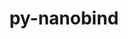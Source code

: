 ---
title: "py-nanobind"
layout: cache
categories: [package, develop]
meta: {"compilers": ["gcc@13.2.0"], "num_specs": 67, "num_specs_by_stack": {"root": 67}, "oss": ["ubuntu24.04"], "platforms": ["linux"], "stacks": ["root"], "targets": ["x86_64_v3"], "versions": ["2.5.0", "2.6.1", "2.7.0", "2.8.0"]}
spec_details: [{"compiler": "gcc@13.2.0", "hash": "2i675noovs3thgag6zyvxjdwqfulsdkn", "os": "ubuntu24.04", "platform": "linux", "size": "-", "stacks": ["root"], "target": "x86_64_v3", "variants": ["build_system=python_pip", "commit=44ad9a9e5729abda24ef8dc9d76233d801e651e9"], "versions": ["2.7.0"]}, {"compiler": "gcc@13.2.0", "hash": "34euvg32eokirybfpojad3gtzxxptgxg", "os": "ubuntu24.04", "platform": "linux", "size": "-", "stacks": ["root"], "target": "x86_64_v3", "variants": ["build_system=python_pip", "commit=0e7aa61a75052034453cd2b906a79fe222792697"], "versions": ["2.8.0"]}, {"compiler": "gcc@13.2.0", "hash": "373h5dtxww3jiggqo2riwosidqc562yr", "os": "ubuntu24.04", "platform": "linux", "size": "-", "stacks": ["root"], "target": "x86_64_v3", "variants": ["build_system=python_pip", "commit=0e7aa61a75052034453cd2b906a79fe222792697"], "versions": ["2.8.0"]}, {"compiler": "gcc@13.2.0", "hash": "3dngozsikpuiq4benac56ib7v7hybnzu", "os": "ubuntu24.04", "platform": "linux", "size": "-", "stacks": ["root"], "target": "x86_64_v3", "variants": ["build_system=python_pip", "commit=44ad9a9e5729abda24ef8dc9d76233d801e651e9"], "versions": ["2.7.0"]}, {"compiler": "gcc@13.2.0", "hash": "5yjok57kbiv7coi2jwo74zdxkykvakku", "os": "ubuntu24.04", "platform": "linux", "size": "-", "stacks": ["root"], "target": "x86_64_v3", "variants": ["build_system=python_pip", "commit=0e7aa61a75052034453cd2b906a79fe222792697"], "versions": ["2.8.0"]}, {"compiler": "gcc@13.2.0", "hash": "63nvr44lbrqjq55vhnds4otpn2zpm7sv", "os": "ubuntu24.04", "platform": "linux", "size": "-", "stacks": ["root"], "target": "x86_64_v3", "variants": ["build_system=python_pip"], "versions": ["2.7.0"]}, {"compiler": "gcc@13.2.0", "hash": "66zzeqf4cekfyw4nmzakmt3525gm2mrr", "os": "ubuntu24.04", "platform": "linux", "size": "-", "stacks": ["root"], "target": "x86_64_v3", "variants": ["build_system=python_pip", "commit=0e7aa61a75052034453cd2b906a79fe222792697"], "versions": ["2.8.0"]}, {"compiler": "gcc@13.2.0", "hash": "6hxrlogxy25ndx2fytvxf6636ndojtg4", "os": "ubuntu24.04", "platform": "linux", "size": "-", "stacks": ["root"], "target": "x86_64_v3", "variants": ["build_system=python_pip", "commit=0e7aa61a75052034453cd2b906a79fe222792697"], "versions": ["2.8.0"]}, {"compiler": "gcc@13.2.0", "hash": "6z2uu6akcrtjv7zbzy2f7ripbgv2nwje", "os": "ubuntu24.04", "platform": "linux", "size": "-", "stacks": ["root"], "target": "x86_64_v3", "variants": ["build_system=python_pip", "commit=0e7aa61a75052034453cd2b906a79fe222792697"], "versions": ["2.8.0"]}, {"compiler": "gcc@13.2.0", "hash": "7chqxh4u5ylicoxqkbsuxvgljbrnbftj", "os": "ubuntu24.04", "platform": "linux", "size": "-", "stacks": ["root"], "target": "x86_64_v3", "variants": ["build_system=python_pip", "commit=0e7aa61a75052034453cd2b906a79fe222792697"], "versions": ["2.8.0"]}, {"compiler": "gcc@13.2.0", "hash": "7glq2ag3uxhwartlgmvqkw6kz7rw4uci", "os": "ubuntu24.04", "platform": "linux", "size": "-", "stacks": ["root"], "target": "x86_64_v3", "variants": ["build_system=python_pip", "commit=44ad9a9e5729abda24ef8dc9d76233d801e651e9"], "versions": ["2.7.0"]}, {"compiler": "gcc@13.2.0", "hash": "b2iswcfy6rumwbds6ajs35z2wzojplg3", "os": "ubuntu24.04", "platform": "linux", "size": "-", "stacks": ["root"], "target": "x86_64_v3", "variants": ["build_system=python_pip", "commit=44ad9a9e5729abda24ef8dc9d76233d801e651e9"], "versions": ["2.7.0"]}, {"compiler": "gcc@13.2.0", "hash": "bjjmw2jltsjvtphokukrnzidcm2tvo5d", "os": "ubuntu24.04", "platform": "linux", "size": "-", "stacks": ["root"], "target": "x86_64_v3", "variants": ["build_system=python_pip"], "versions": ["2.7.0"]}, {"compiler": "gcc@13.2.0", "hash": "chc3d5gcj43oug2hlrdn2xjxfmnsveza", "os": "ubuntu24.04", "platform": "linux", "size": "-", "stacks": ["root"], "target": "x86_64_v3", "variants": ["build_system=python_pip", "commit=44ad9a9e5729abda24ef8dc9d76233d801e651e9"], "versions": ["2.7.0"]}, {"compiler": "gcc@13.2.0", "hash": "d52hphkpcdqyych6c3elmuymsq6ck5cu", "os": "ubuntu24.04", "platform": "linux", "size": "-", "stacks": ["root"], "target": "x86_64_v3", "variants": ["build_system=python_pip"], "versions": ["2.5.0"]}, {"compiler": "gcc@13.2.0", "hash": "dimjixzly47c2wubu7ucmyfkmgbc4h4g", "os": "ubuntu24.04", "platform": "linux", "size": "-", "stacks": ["root"], "target": "x86_64_v3", "variants": ["build_system=python_pip", "commit=0e7aa61a75052034453cd2b906a79fe222792697"], "versions": ["2.8.0"]}, {"compiler": "gcc@13.2.0", "hash": "dqtve3sm4euwjaxzm76umuse4lm2oqiv", "os": "ubuntu24.04", "platform": "linux", "size": "-", "stacks": ["root"], "target": "x86_64_v3", "variants": ["build_system=python_pip", "commit=44ad9a9e5729abda24ef8dc9d76233d801e651e9"], "versions": ["2.7.0"]}, {"compiler": "gcc@13.2.0", "hash": "dtnqbf2q5y7wefkqzh5d7ecisqnwqe2i", "os": "ubuntu24.04", "platform": "linux", "size": "-", "stacks": ["root"], "target": "x86_64_v3", "variants": ["build_system=python_pip", "commit=44ad9a9e5729abda24ef8dc9d76233d801e651e9"], "versions": ["2.7.0"]}, {"compiler": "gcc@13.2.0", "hash": "ehb32ng5owcvytaa6nb5ecti2aoma3oa", "os": "ubuntu24.04", "platform": "linux", "size": "-", "stacks": ["root"], "target": "x86_64_v3", "variants": ["build_system=python_pip"], "versions": ["2.6.1"]}, {"compiler": "gcc@13.2.0", "hash": "enqjebkbiwomludcf2awopcksgrbu5ki", "os": "ubuntu24.04", "platform": "linux", "size": "-", "stacks": ["root"], "target": "x86_64_v3", "variants": ["build_system=python_pip", "commit=0e7aa61a75052034453cd2b906a79fe222792697"], "versions": ["2.8.0"]}, {"compiler": "gcc@13.2.0", "hash": "fjwemhcxvlm45rt5e3guf2mtunbswwh5", "os": "ubuntu24.04", "platform": "linux", "size": "-", "stacks": ["root"], "target": "x86_64_v3", "variants": ["build_system=python_pip"], "versions": ["2.7.0"]}, {"compiler": "gcc@13.2.0", "hash": "gitb7i6jptjxtdg7ivhgoev72fu32ul3", "os": "ubuntu24.04", "platform": "linux", "size": "-", "stacks": ["root"], "target": "x86_64_v3", "variants": ["build_system=python_pip", "commit=0e7aa61a75052034453cd2b906a79fe222792697"], "versions": ["2.8.0"]}, {"compiler": "gcc@13.2.0", "hash": "grbs63as3qq3xr6wr4qkg4hjauh737dg", "os": "ubuntu24.04", "platform": "linux", "size": "-", "stacks": ["root"], "target": "x86_64_v3", "variants": ["build_system=python_pip"], "versions": ["2.7.0"]}, {"compiler": "gcc@13.2.0", "hash": "h5gv4ankjjclbvttru75p4am5cl3un7e", "os": "ubuntu24.04", "platform": "linux", "size": "-", "stacks": ["root"], "target": "x86_64_v3", "variants": ["build_system=python_pip", "commit=0e7aa61a75052034453cd2b906a79fe222792697"], "versions": ["2.8.0"]}, {"compiler": "gcc@13.2.0", "hash": "ho25nv5cqoiiwjdpvefh7t3dm46zdezf", "os": "ubuntu24.04", "platform": "linux", "size": "-", "stacks": ["root"], "target": "x86_64_v3", "variants": ["build_system=python_pip", "commit=0e7aa61a75052034453cd2b906a79fe222792697"], "versions": ["2.8.0"]}, {"compiler": "gcc@13.2.0", "hash": "i3oafxvqny7nejofqqefyawnewgyjkzo", "os": "ubuntu24.04", "platform": "linux", "size": "-", "stacks": ["root"], "target": "x86_64_v3", "variants": ["build_system=python_pip"], "versions": ["2.6.1"]}, {"compiler": "gcc@13.2.0", "hash": "ixtpc7brormgkvfzm5dv64zgov5snwh7", "os": "ubuntu24.04", "platform": "linux", "size": "-", "stacks": ["root"], "target": "x86_64_v3", "variants": ["build_system=python_pip", "commit=0e7aa61a75052034453cd2b906a79fe222792697"], "versions": ["2.8.0"]}, {"compiler": "gcc@13.2.0", "hash": "j3rcbwcwkgafotqd2falj3uczdxqey27", "os": "ubuntu24.04", "platform": "linux", "size": "-", "stacks": ["root"], "target": "x86_64_v3", "variants": ["build_system=python_pip", "commit=44ad9a9e5729abda24ef8dc9d76233d801e651e9"], "versions": ["2.7.0"]}, {"compiler": "gcc@13.2.0", "hash": "jlkm3ulweatonqdfs3vd2rc6bbkxj6fn", "os": "ubuntu24.04", "platform": "linux", "size": "-", "stacks": ["root"], "target": "x86_64_v3", "variants": ["build_system=python_pip", "commit=44ad9a9e5729abda24ef8dc9d76233d801e651e9"], "versions": ["2.7.0"]}, {"compiler": "gcc@13.2.0", "hash": "jnzudndbw3juxfjmwxc3krzxcvfvopgy", "os": "ubuntu24.04", "platform": "linux", "size": "-", "stacks": ["root"], "target": "x86_64_v3", "variants": ["build_system=python_pip", "commit=0e7aa61a75052034453cd2b906a79fe222792697"], "versions": ["2.8.0"]}, {"compiler": "gcc@13.2.0", "hash": "kruj2mbvfb53c35pi44rpladhno6pxza", "os": "ubuntu24.04", "platform": "linux", "size": "-", "stacks": ["root"], "target": "x86_64_v3", "variants": ["build_system=python_pip"], "versions": ["2.7.0"]}, {"compiler": "gcc@13.2.0", "hash": "kuntltyx3svuqagoexcqfwdej44xutr6", "os": "ubuntu24.04", "platform": "linux", "size": "-", "stacks": ["root"], "target": "x86_64_v3", "variants": ["build_system=python_pip", "commit=44ad9a9e5729abda24ef8dc9d76233d801e651e9"], "versions": ["2.7.0"]}, {"compiler": "gcc@13.2.0", "hash": "l3l2tjbslxylm72cnlaolxrzrz4r2roi", "os": "ubuntu24.04", "platform": "linux", "size": "-", "stacks": ["root"], "target": "x86_64_v3", "variants": ["build_system=python_pip", "commit=0e7aa61a75052034453cd2b906a79fe222792697"], "versions": ["2.8.0"]}, {"compiler": "gcc@13.2.0", "hash": "ljz4vonfqiizig63eq7tli63cgoakcge", "os": "ubuntu24.04", "platform": "linux", "size": "-", "stacks": ["root"], "target": "x86_64_v3", "variants": ["build_system=python_pip"], "versions": ["2.7.0"]}, {"compiler": "gcc@13.2.0", "hash": "m4lr7wzspxbm3wm2omavq5vaalu5g5qw", "os": "ubuntu24.04", "platform": "linux", "size": "-", "stacks": ["root"], "target": "x86_64_v3", "variants": ["build_system=python_pip", "commit=44ad9a9e5729abda24ef8dc9d76233d801e651e9"], "versions": ["2.7.0"]}, {"compiler": "gcc@13.2.0", "hash": "mmlyozbg3r5zuf3fnpzxpvlgi5yngs5w", "os": "ubuntu24.04", "platform": "linux", "size": "-", "stacks": ["root"], "target": "x86_64_v3", "variants": ["build_system=python_pip"], "versions": ["2.7.0"]}, {"compiler": "gcc@13.2.0", "hash": "mtnakw5nmisvsocudsuqbqhgugz44hxn", "os": "ubuntu24.04", "platform": "linux", "size": "-", "stacks": ["root"], "target": "x86_64_v3", "variants": ["build_system=python_pip", "commit=0e7aa61a75052034453cd2b906a79fe222792697"], "versions": ["2.8.0"]}, {"compiler": "gcc@13.2.0", "hash": "mzcc3czsiv6ih37qe4mi675ao34fjepi", "os": "ubuntu24.04", "platform": "linux", "size": "-", "stacks": ["root"], "target": "x86_64_v3", "variants": ["build_system=python_pip"], "versions": ["2.7.0"]}, {"compiler": "gcc@13.2.0", "hash": "nhczagqkuo5ifzo47kq47b7nkiqx3fmp", "os": "ubuntu24.04", "platform": "linux", "size": "-", "stacks": ["root"], "target": "x86_64_v3", "variants": ["build_system=python_pip"], "versions": ["2.5.0"]}, {"compiler": "gcc@13.2.0", "hash": "nmemuqpdkagnfm72nzxz3jl3s2apbuih", "os": "ubuntu24.04", "platform": "linux", "size": "-", "stacks": ["root"], "target": "x86_64_v3", "variants": ["build_system=python_pip"], "versions": ["2.5.0"]}, {"compiler": "gcc@13.2.0", "hash": "novl7wbube6jorawzq54hmlu7k5mc37j", "os": "ubuntu24.04", "platform": "linux", "size": "-", "stacks": ["root"], "target": "x86_64_v3", "variants": ["build_system=python_pip"], "versions": ["2.7.0"]}, {"compiler": "gcc@13.2.0", "hash": "obxgwq4i6geu5i2pyeejqbevcupvcies", "os": "ubuntu24.04", "platform": "linux", "size": "-", "stacks": ["root"], "target": "x86_64_v3", "variants": ["build_system=python_pip"], "versions": ["2.7.0"]}, {"compiler": "gcc@13.2.0", "hash": "odypnuvw7hd4hrjf65flam7jikhxsrch", "os": "ubuntu24.04", "platform": "linux", "size": "-", "stacks": ["root"], "target": "x86_64_v3", "variants": ["build_system=python_pip", "commit=0e7aa61a75052034453cd2b906a79fe222792697"], "versions": ["2.8.0"]}, {"compiler": "gcc@13.2.0", "hash": "ohf57g3hvou4gpsfcrw5amnupwyqgxt7", "os": "ubuntu24.04", "platform": "linux", "size": "-", "stacks": ["root"], "target": "x86_64_v3", "variants": ["build_system=python_pip", "commit=0e7aa61a75052034453cd2b906a79fe222792697"], "versions": ["2.8.0"]}, {"compiler": "gcc@13.2.0", "hash": "olp5zcv2wwmgw3atqfk62fbb2rkljcxt", "os": "ubuntu24.04", "platform": "linux", "size": "-", "stacks": ["root"], "target": "x86_64_v3", "variants": ["build_system=python_pip"], "versions": ["2.7.0"]}, {"compiler": "gcc@13.2.0", "hash": "pjiwu226i2qur72vdyjnpien5ac5kud4", "os": "ubuntu24.04", "platform": "linux", "size": "-", "stacks": ["root"], "target": "x86_64_v3", "variants": ["build_system=python_pip"], "versions": ["2.7.0"]}, {"compiler": "gcc@13.2.0", "hash": "pylxhcqggddwkdy5swmnxkwnccddaxdo", "os": "ubuntu24.04", "platform": "linux", "size": "-", "stacks": ["root"], "target": "x86_64_v3", "variants": ["build_system=python_pip"], "versions": ["2.5.0"]}, {"compiler": "gcc@13.2.0", "hash": "qp5witrx6xi7kgqe7meizxhawfm25khs", "os": "ubuntu24.04", "platform": "linux", "size": "-", "stacks": ["root"], "target": "x86_64_v3", "variants": ["build_system=python_pip"], "versions": ["2.5.0"]}, {"compiler": "gcc@13.2.0", "hash": "rpakmfthz4a6lj2tts6vmqbz4ohswqae", "os": "ubuntu24.04", "platform": "linux", "size": "-", "stacks": ["root"], "target": "x86_64_v3", "variants": ["build_system=python_pip", "commit=0e7aa61a75052034453cd2b906a79fe222792697"], "versions": ["2.8.0"]}, {"compiler": "gcc@13.2.0", "hash": "s2rnsxitrljdti2q2265gt6bvhnfljo5", "os": "ubuntu24.04", "platform": "linux", "size": "-", "stacks": ["root"], "target": "x86_64_v3", "variants": ["build_system=python_pip", "commit=0e7aa61a75052034453cd2b906a79fe222792697"], "versions": ["2.8.0"]}, {"compiler": "gcc@13.2.0", "hash": "siktfslz2aouhnrd5wy7vhqasbj3dal2", "os": "ubuntu24.04", "platform": "linux", "size": "-", "stacks": ["root"], "target": "x86_64_v3", "variants": ["build_system=python_pip", "commit=0e7aa61a75052034453cd2b906a79fe222792697"], "versions": ["2.8.0"]}, {"compiler": "gcc@13.2.0", "hash": "t2vgtafcp5khd3wxe3e4gdobb525e5iw", "os": "ubuntu24.04", "platform": "linux", "size": "-", "stacks": ["root"], "target": "x86_64_v3", "variants": ["build_system=python_pip", "commit=0e7aa61a75052034453cd2b906a79fe222792697"], "versions": ["2.8.0"]}, {"compiler": "gcc@13.2.0", "hash": "t33qeywlxfkwcxd53lj6oei7jupejj44", "os": "ubuntu24.04", "platform": "linux", "size": "-", "stacks": ["root"], "target": "x86_64_v3", "variants": ["build_system=python_pip", "commit=44ad9a9e5729abda24ef8dc9d76233d801e651e9"], "versions": ["2.7.0"]}, {"compiler": "gcc@13.2.0", "hash": "tdp3l7ga37z6guuzkbedhceio22wzmb7", "os": "ubuntu24.04", "platform": "linux", "size": "-", "stacks": ["root"], "target": "x86_64_v3", "variants": ["build_system=python_pip"], "versions": ["2.6.1"]}, {"compiler": "gcc@13.2.0", "hash": "tuz4egutomq7umqynzdrh56utcy7llrn", "os": "ubuntu24.04", "platform": "linux", "size": "-", "stacks": ["root"], "target": "x86_64_v3", "variants": ["build_system=python_pip"], "versions": ["2.7.0"]}, {"compiler": "gcc@13.2.0", "hash": "ujrdrhas6xwtv7i3guvd6bocw3mn2awl", "os": "ubuntu24.04", "platform": "linux", "size": "-", "stacks": ["root"], "target": "x86_64_v3", "variants": ["build_system=python_pip", "commit=0e7aa61a75052034453cd2b906a79fe222792697"], "versions": ["2.8.0"]}, {"compiler": "gcc@13.2.0", "hash": "vcfx5culoacq35itjjfp4roh6y7yffau", "os": "ubuntu24.04", "platform": "linux", "size": "-", "stacks": ["root"], "target": "x86_64_v3", "variants": ["build_system=python_pip", "commit=44ad9a9e5729abda24ef8dc9d76233d801e651e9"], "versions": ["2.7.0"]}, {"compiler": "gcc@13.2.0", "hash": "vfioqz2k6wgmoja2lmd5cvircy5dcmwx", "os": "ubuntu24.04", "platform": "linux", "size": "-", "stacks": ["root"], "target": "x86_64_v3", "variants": ["build_system=python_pip", "commit=0e7aa61a75052034453cd2b906a79fe222792697"], "versions": ["2.8.0"]}, {"compiler": "gcc@13.2.0", "hash": "vq5np7izyhzufrvvjchygvukqfjjzcyq", "os": "ubuntu24.04", "platform": "linux", "size": "-", "stacks": ["root"], "target": "x86_64_v3", "variants": ["build_system=python_pip", "commit=0e7aa61a75052034453cd2b906a79fe222792697"], "versions": ["2.8.0"]}, {"compiler": "gcc@13.2.0", "hash": "vxqydycbdn2eii32dfh5kijaxi27lwbc", "os": "ubuntu24.04", "platform": "linux", "size": "-", "stacks": ["root"], "target": "x86_64_v3", "variants": ["build_system=python_pip", "commit=0e7aa61a75052034453cd2b906a79fe222792697"], "versions": ["2.8.0"]}, {"compiler": "gcc@13.2.0", "hash": "wzhllvq6uen57xdqzfyjuvjpzw2d7ky2", "os": "ubuntu24.04", "platform": "linux", "size": "-", "stacks": ["root"], "target": "x86_64_v3", "variants": ["build_system=python_pip"], "versions": ["2.7.0"]}, {"compiler": "gcc@13.2.0", "hash": "x3gk5bl726xygb7fct7i6fvxswyxhhpg", "os": "ubuntu24.04", "platform": "linux", "size": "-", "stacks": ["root"], "target": "x86_64_v3", "variants": ["build_system=python_pip"], "versions": ["2.7.0"]}, {"compiler": "gcc@13.2.0", "hash": "y467vufbjsihq2rluslphhzd2s4oxjba", "os": "ubuntu24.04", "platform": "linux", "size": "-", "stacks": ["root"], "target": "x86_64_v3", "variants": ["build_system=python_pip", "commit=44ad9a9e5729abda24ef8dc9d76233d801e651e9"], "versions": ["2.7.0"]}, {"compiler": "gcc@13.2.0", "hash": "zlucxpoms3rrwxzr2xjxipai66xdzurz", "os": "ubuntu24.04", "platform": "linux", "size": "-", "stacks": ["root"], "target": "x86_64_v3", "variants": ["build_system=python_pip", "commit=44ad9a9e5729abda24ef8dc9d76233d801e651e9"], "versions": ["2.7.0"]}, {"compiler": "gcc@13.2.0", "hash": "zofq7v5dorz3u2tjwerhs4bg3qenema2", "os": "ubuntu24.04", "platform": "linux", "size": "-", "stacks": ["root"], "target": "x86_64_v3", "variants": ["build_system=python_pip", "commit=44ad9a9e5729abda24ef8dc9d76233d801e651e9"], "versions": ["2.7.0"]}, {"compiler": "gcc@13.2.0", "hash": "zpqwpqpotnsaads6bsingpiu3xfyfvjl", "os": "ubuntu24.04", "platform": "linux", "size": "-", "stacks": ["root"], "target": "x86_64_v3", "variants": ["build_system=python_pip"], "versions": ["2.6.1"]}, {"compiler": "gcc@13.2.0", "hash": "zxbbn5iff5vimsizgamt36zcgsxfqg67", "os": "ubuntu24.04", "platform": "linux", "size": "-", "stacks": ["root"], "target": "x86_64_v3", "variants": ["build_system=python_pip", "commit=0e7aa61a75052034453cd2b906a79fe222792697"], "versions": ["2.8.0"]}]
---